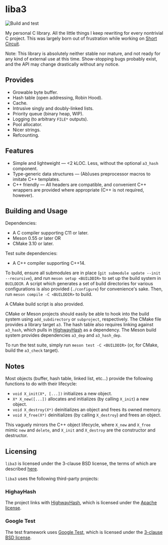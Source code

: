 # liba3

![Build and test](https://github.com/3541/liba3/workflows/Build%20and%20test/badge.svg)

My personal C library. All the little things I keep rewriting for every
nontrivial C project. This was largely born out of frustration while working on
[Short Circuit](https://github.com/3541/short-circuit).

Note: This library is absolutely neither stable nor mature, and not ready for any kind of external
use at this time. Show-stopping bugs probably exist, and the API may change drastically without any
notice.

## Provides
- Growable byte buffer.
- Hash table (open addressing, Robin Hood).
- Cache.
- Intrusive singly and doubly-linked lists.
- Priority queue (binary heap, WIP).
- Logging (to arbitrary `FILE*` outputs).
- Pool allocator.
- Nicer strings.
- Refcounting.

## Features
- Simple and lightweight — <2 kLOC. Less, without the optional `a3_hash` component.
- Type-generic data structures — (Ab)uses preprocessor macros to imitate C++ templates.
- C++ friendly — All headers are compatible, and convenient C++ wrappers are provided where
  appropriate (C++ is not required, however).

## Building and Usage
Dependencies:
- A C compiler supporting C11 or later.
- Meson 0.55 or later OR
- CMake 3.10 or later.

Test suite dependencies:
- A C++ compiler supporting C++14.

To build, ensure all submodules are in place (`git submodule update --init --recursive`), and run
`meson setup <BUILDDIR>` to set up the build system in `BUILDDIR`. A script which generates a set
of build directories for various configurations is also provided (`./configure`) for convenience's
sake. Then, run `meson compile -C <BUILDDIR>` to build.

A CMake build script is also provided.

CMake or Meson projects should easily be able to hook into the build system using `add_subdirectory`
or `subproject`, respectively. The CMake file provides a library target `a3`. The hash table also
requires linking against `a3_hash`, which pulls in
[HighwayHash](https://github.com/google/highwayhash) as a dependency. The Meson build system
provides dependencies `a3_dep` and `a3_hash_dep`.

To run the test suite, simply run `meson test -C <BUILDDIR>` (or, for CMake, build the `a3_check`
target).

## Notes
Most objects (buffer, hash table, linked list, etc...) provide the following functions to do with their lifecycle:

- `void X_init(X*, [...])` initializes a new object.
- `X* X_new([...])` allocates and initializes (by calling `X_init`) a new object.
- `void X_destroy(X*)` deinitializes an object and frees its owned memory.
- `void X_free(X*)` deinitializes (by calling `X_destroy`) and frees an object.

This vaguely mirrors the C++ object lifecycle, where `X_new` and `X_free` mimic `new` and `delete`, and `X_init` and `X_destroy` are the constructor and destructor.

## Licensing

`liba3` is licensed under the 3-clause BSD license, the terms of which are
described [here](https://github.com/3541/liba3/blob/trunk/LICENSE).

`liba3` uses the following third-party projects:

### HighayHash
The project links with [HighwayHash](https://github.com/google/highwayhash),
which is licensed under the [Apache
license](https://github.com/google/highwayhash/blob/master/LICENSE).

### Google Test
The test framework uses [Google Test](https://github.com/google/googletest),
which is licensed under the [3-clause BSD
license](https://github.com/google/googletest/blob/master/LICENSE).
